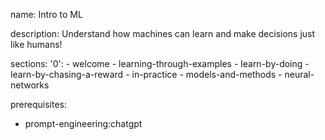 name: Intro to ML

description: Understand how machines can learn and make decisions just like humans!

sections:
  '0':
    - welcome
    - learning-through-examples
    - learn-by-doing
    - learn-by-chasing-a-reward
    - in-practice
    - models-and-methods
    - neural-networks

prerequisites:
  - prompt-engineering:chatgpt
